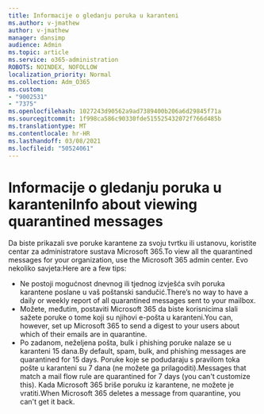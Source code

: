 ```yaml
---
title: Informacije o gledanju poruka u karanteni
ms.author: v-jmathew
author: v-jmathew
manager: dansimp
audience: Admin
ms.topic: article
ms.service: o365-administration
ROBOTS: NOINDEX, NOFOLLOW
localization_priority: Normal
ms.collection: Adm_O365
ms.custom:
- "9002531"
- "7375"
ms.openlocfilehash: 1027243d90562a9ad7389400b206a6d29845f71a
ms.sourcegitcommit: 1f998ca586c90330fde515525432072f766d485b
ms.translationtype: MT
ms.contentlocale: hr-HR
ms.lasthandoff: 03/08/2021
ms.locfileid: "50524061"
---
```

# <a name="info-about-viewing-quarantined-messages"></a><span data-ttu-id="78d15-102">Informacije o gledanju poruka u karanteni</span><span class="sxs-lookup"><span data-stu-id="78d15-102">Info about viewing quarantined messages</span></span>

<span data-ttu-id="78d15-103">Da biste prikazali sve poruke karantene za svoju tvrtku ili ustanovu, koristite centar za administratore sustava Microsoft 365.</span><span class="sxs-lookup"><span data-stu-id="78d15-103">To view all the quarantined messages for your organization, use the Microsoft 365 admin center.</span></span> <span data-ttu-id="78d15-104">Evo nekoliko savjeta:</span><span class="sxs-lookup"><span data-stu-id="78d15-104">Here are a few tips:</span></span>

- <span data-ttu-id="78d15-105">Ne postoji mogućnost dnevnog ili tjednog izvješća svih poruka karantene poslane u vaš poštanski sandučić.</span><span class="sxs-lookup"><span data-stu-id="78d15-105">There’s no way to have a daily or weekly report of all quarantined messages sent to your mailbox.</span></span>
- <span data-ttu-id="78d15-106">Možete, međutim, postaviti Microsoft 365 da biste korisnicima slali sažete poruke o tome koji su njihovi e-pošta u karanteni.</span><span class="sxs-lookup"><span data-stu-id="78d15-106">You can, however, set up Microsoft 365 to send a digest to your users about which of their emails are in quarantine.</span></span>
- <span data-ttu-id="78d15-107">Po zadanom, neželjena pošta, bulk i phishing poruke nalaze se u karanteni 15 dana.</span><span class="sxs-lookup"><span data-stu-id="78d15-107">By default, spam, bulk, and phishing messages are quarantined for 15 days.</span></span> <span data-ttu-id="78d15-108">Poruke koje se podudaraju s pravilom toka pošte u karanteni su 7 dana (ne možete ga prilagoditi).</span><span class="sxs-lookup"><span data-stu-id="78d15-108">Messages that match a mail flow rule are quarantined for 7 days (you can't customize this).</span></span> <span data-ttu-id="78d15-109">Kada Microsoft 365 briše poruku iz karantene, ne možete je vratiti.</span><span class="sxs-lookup"><span data-stu-id="78d15-109">When Microsoft 365 deletes a message from quarantine, you can't get it back.</span></span>
